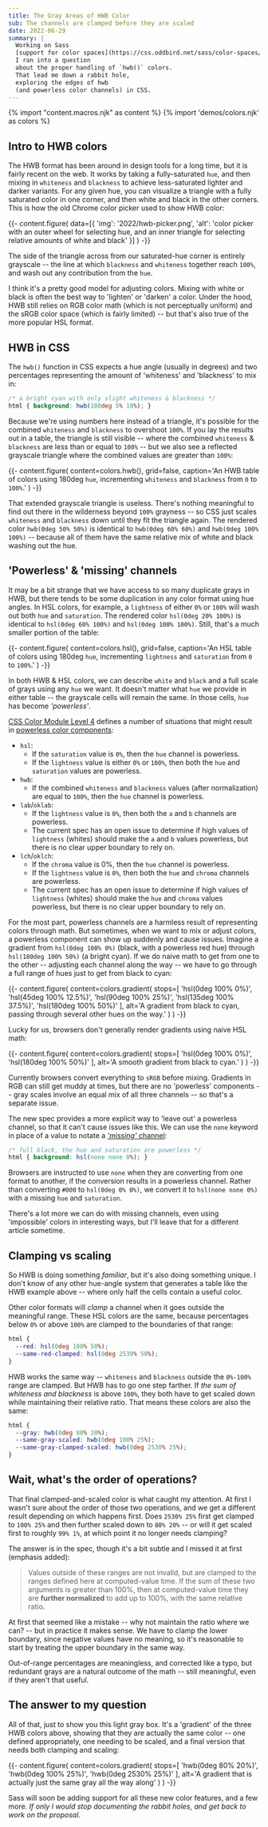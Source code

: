 ```yaml
---
title: The Gray Areas of HWB Color
sub: The channels are clamped before they are scaled
date: 2022-06-29
summary: |
  Working on Sass
  [support for color spaces](https://css.oddbird.net/sass/color-spaces/proposal/),
  I ran into a question
  about the proper handling of `hwb()` colors.
  That lead me down a rabbit hole,
  exploring the edges of hwb
  (and powerless color channels) in CSS.
---
```


{% import "content.macros.njk" as content %}
{% import 'demos/colors.njk' as colors %}

## Intro to HWB colors

The HWB format has been around in design tools
for a long time,
but it is fairly recent on the web.
It works by taking a fully-saturated `hue`,
and then mixing in `whiteness` and `blackness`
to achieve less-saturated
lighter and darker variants.
For any given hue,
you can visualize a triangle
with a fully saturated color in one corner,
and then white and black in the other corners.
This is how the old Chrome color picker
used to show HWB color:

{{- content.figure(
  data=[{
    'img': '2022/hwb-picker.png',
    'alt': 'color picker with an outer wheel for selecting hue, and an inner triangle for selecting relative amounts of white and black'
  }]
) -}}

The side of the triangle
across from our saturated-hue corner
is entirely grayscale --
the line at which
`blackness` and `whiteness` together
reach `100%`,
and wash out any contribution from the `hue`.

I think it's a pretty good model
for adjusting colors.
Mixing with white or black
is often the best way to 'lighten' or 'darken'
a color.
Under the hood,
HWB still relies on RGB color math
(which is not perceptually uniform)
and the sRGB color space
(which is fairly limited) --
but that's also true of the more popular HSL format.

## HWB in CSS

The `hwb()` function in CSS
expects a hue angle (usually in degrees)
and two percentages representing
the amount of 'whiteness' and 'blackness'
to mix in:

```css
/* a bright cyan with only slight whiteness & blackness */
html { background: hwb(180deg 5% 10%); }
```

Because we're using numbers here
instead of a triangle,
it's possible for the combined `whiteness` and `blackness`
to overshoot `100%`.
If you lay the results out in a table,
the triangle is still visible --
where the combined `whiteness` & `blackness`
are less than or equal to `100%` --
but we also see a reflected grayscale triangle
where the combined values are greater than `100%`:

{{- content.figure(
  content=colors.hwb(),
  grid=false,
  caption='An HWB table of colors using 180deg `hue`, incrementing `whiteness` and `blackness` from `0` to `100%`.'
) -}}

That extended grayscale triangle
is useless.
There's nothing meaningful to find out there
in the wilderness beyond `100%` grayness --
so CSS just scales `whiteness` and `blackness` down
until they fit the triangle again.
The rendered color `hwb(0deg 50% 50%)`
is identical to `hwb(0deg 60% 60%)`
and `hwb(0deg 100% 100%)` --
because all of them have the same
relative mix of white and black
washing out the hue.

## 'Powerless' & 'missing' channels

It may be a bit strange
that we have access to
so many duplicate grays in HWB,
but there tends to be some duplication
in any color format using hue angles.
In HSL colors, for example,
a `lightness` of either `0%` or `100%`
will wash out both `hue` and `saturation`.
The rendered color `hsl(0deg 20% 100%)`
is identical to `hsl(0deg 60% 100%)`
and `hsl(0deg 100% 100%)`.
Still, that's a much smaller portion of the table:

{{- content.figure(
  content=colors.hsl(),
  grid=false,
  caption='An HSL table of colors using 180deg `hue`, incrementing `lightness` and `saturation` from `0` to `100%`.'
) -}}

In both HWB & HSL colors,
we can describe `white` and `black`
and a full scale of grays
using any `hue` we want.
It doesn't matter what `hue` we provide
in either table --
the grayscale cells will remain the same.
In those cells, `hue` has become _'powerless'_.

[CSS Color Module Level 4](https://drafts.csswg.org/css-color/)
defines a number of situations
that might result in
[powerless color components](https://drafts.csswg.org/css-color/#powerless):

- `hsl`:
  - If the `saturation` value is `0%`, then the `hue` channel is powerless.
  - If the `lightness` value is either `0%` or `100%`, then both the `hue` and
    `saturation` values are powerless.
- `hwb`:
  - If the combined `whiteness` and `blackness` values (after normalization)
    are equal to `100%`, then the `hue` channel is powerless.
- `lab`/`oklab`:
  - If the `lightness` value is `0%`, then both the `a` and `b` channels are
    powerless.
  - The current spec has an open issue to determine if high values of
    `lightness` (whites) should make the `a` and `b` values powerless,
    but there is no clear upper boundary to rely on.
- `lch`/`oklch`:
  - If the `chroma` value is 0%, then the `hue` channel is powerless.
  - If the `lightness` value is `0%`, then both the `hue` and `chroma` channels
    are powerless.
  - The current spec has an open issue to determine if high values of
    `lightness` (whites) should make the `hue` and `chroma` values powerless,
    but there is no clear upper boundary to rely on.

For the most part,
powerless channels are a harmless result
of representing colors through math.
But sometimes, when we want to mix or adjust colors,
a powerless component can show up suddenly
and cause issues.
Imagine a gradient from `hsl(0deg 100% 0%)`
(black, with a powerless red hue)
through `hsl(180deg 100% 50%)` (a bright cyan).
If we do naive math to get from one to the other --
adjusting each channel along the way --
we have to go through a full range of hues
just to get from black to cyan:

{{- content.figure(
  content=colors.gradient(
    stops=[
      'hsl(0deg 100% 0%)',
      'hsl(45deg 100% 12.5%)',
      'hsl(90deg 100% 25%)',
      'hsl(135deg 100% 37.5%)',
      'hsl(180deg 100% 50%)'
    ],
    alt='A gradient from black to cyan, passing through several other hues on the way.'
  )
) -}}

Lucky for us,
browsers don't generally render gradients
using naive HSL math:

{{- content.figure(
  content=colors.gradient(
    stops=[
      'hsl(0deg 100% 0%)',
      'hsl(180deg 100% 50%)'
    ],
    alt='A smooth gradient from black to cyan.'
  )
) -}}

Currently browsers convert everything to `sRGB` before mixing.
Gradients in RGB can still get muddy at times,
but there are no 'powerless' components --
gray scales involve an equal mix of all three channels --
so that's a separate issue.

The new spec provides a more explicit way
to 'leave out' a powerless channel,
so that it can't cause issues like this.
We can use the `none` keyword
in place of a value
to notate a [_'missing'_ channel](https://drafts.csswg.org/css-color/#missing):

```css
/* full black, the hue and saturation are powerless */
html { background: hsl(none none 0%); }
```

Browsers are instructed
to use `none` when they are converting
from one format to another,
if the conversion results in a powerless channel.
Rather than converting `#000` to `hsl(0deg 0% 0%)`,
we convert it to `hsl(none none 0%)`
with a missing `hue` and `saturation`.

There's a lot more we can do with missing channels,
even using 'impossible' colors in interesting ways,
but I'll leave that for a different article sometime.

## Clamping vs scaling

So HWB is doing something _familiar_,
but it's also doing something unique.
I don't know of any other hue-angle system
that generates a table
like the HWB example above --
where only half the cells contain
a useful color.

Other color formats will _clamp_ a channel
when it goes outside the meaningful range.
These HSL colors are the same,
because percentages below `0%` or above `100%`
are clamped to the boundaries of that range:

```css
html {
  --red: hsl(0deg 100% 50%);
  --same-red-clamped: hsl(0deg 2530% 50%);
}
```

HWB works the same way --
`whiteness` and `blackness`
outside the `0%-100%` range are clamped.
But HWB has to go one step farther.
If _the sum of whiteness and blackness_ is above `100%`,
they both have to get scaled down
while maintaining their relative ratio.
That means these colors are also the same:

```css
html {
  --gray: hwb(0deg 80% 20%);
  --same-gray-scaled: hwb(0deg 100% 25%);
  --same-gray-clamped-scaled: hwb(0deg 2530% 25%);
}
```

## Wait, what's the order of operations?

That final clamped-and-scaled color
is what caught my attention.
At first I wasn't sure about
the order of those two operations,
and we get a different result
depending on which happens first.
Does `2530% 25%` first get clamped to `100% 25%`
and then further scaled down to `80% 20%` --
or will it get scaled first to roughly `99% 1%`,
at which point it no longer needs clamping?

The answer is in the spec,
though it's a bit subtle
and I missed it at first (emphasis added):

> Values outside of these ranges are not invalid,
> but are clamped to the ranges defined here at computed-value time.
> If the sum of these two arguments is greater than 100%,
> then at computed-value time they are
> **further normalized** to add up to 100%,
> with the same relative ratio.

At first that seemed like a mistake --
why not maintain the ratio where we can? --
but in practice it makes sense.
We have to clamp the lower boundary,
since negative values have no meaning,
so it's reasonable to start by treating the upper boundary
in the same way.

Out-of-range percentages are meaningless,
and corrected like a typo,
but redundant grays
are a natural outcome of the math --
still meaningful,
even if they aren't that useful.

## The answer to my question

All of that,
just to show you this light gray box.
It's a 'gradient' of the three HWB colors above,
showing that they are actually the same color --
one defined appropriately,
one needing to be scaled,
and a final version that needs
both clamping and scaling:

{{- content.figure(
  content=colors.gradient(
    stops=[
      'hwb(0deg 80% 20%)',
      'hwb(0deg 100% 25%)',
      'hwb(0deg 2530% 25%)'
    ],
    alt='A gradient that is actually just the same gray all the way along'
  )
) -}}

Sass will soon be adding support
for all these new color features,
and a few more.
_If only I would stop documenting the rabbit holes,
and get back to work on the proposal._
